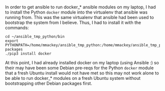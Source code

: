 In order to get ansible to run docker_\* ansible modules on my laptop, I had to install
the Python `docker` module into the virtualenv that ansible was running from.
This was the same virtualenv that ansible had been used to bootstrap the
system from I believe.  Thus, I had to install it with the commands:

```
cd ~/ansible_tmp_python/bin
export PYTHONPATH=/home/mmackey/ansible_tmp_python:/home/mmackey/ansible_tmp_python/lib/python3.8/site-packages
./pip3 install docker
```

At this point, I had already installed docker on my laptop (using Ansible :) so
their may have been some Debian pre-reqs for the Python `docker` module that
a fresh Ubuntu install would not have met so this may not work alone to be
able to run docker_\* modules on a fresh Ubuntu system without bootstrapping
other Debian packages first.

